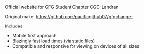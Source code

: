 Official website for GFG Student Chapter CGC-Landran


Original make: https://github.com/pacificgithub07/gfgchange-

Includes

-   Mobile first approach
-   Blazingly fast load times (via static files)
-   Compatible and responsive for viewing on devices of all sizes

